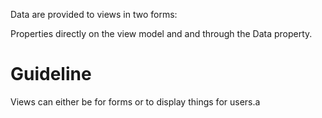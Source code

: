 Data are provided to views in two forms:

Properties directly on the view model and and through the Data property.

Guideline
==========

Views can either be for forms or to display things for users.a